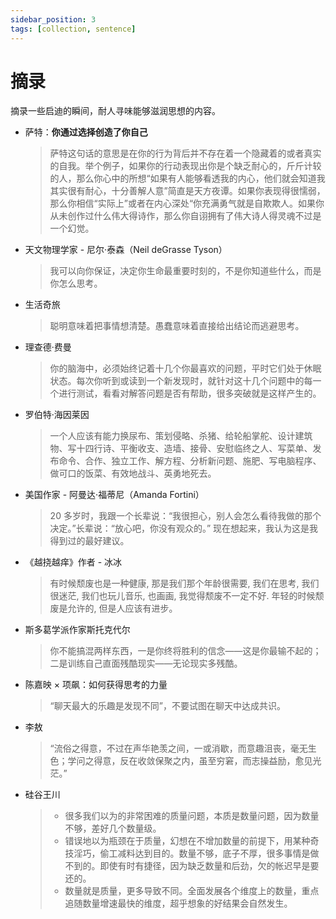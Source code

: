 ```yaml
---
sidebar_position: 3
tags: [collection, sentence]
---
```


# 摘录

摘录一些启迪的瞬间，耐人寻味能够滋润思想的内容。

- 萨特：**你通过选择创造了你自己**

  > 萨特这句话的意思是在你的行为背后并不存在着一个隐藏着的或者真实的自我。举个例子，如果你的行动表现出你是个缺乏耐心的，斤斤计较的人，那么你心中的所想“如果有人能够看透我的内心，他们就会知道我其实很有耐心，十分善解人意”简直是天方夜谭。如果你表现得很懦弱，那么你相信“实际上”或者在内心深处“你充满勇气就是自欺欺人。如果你从未创作过什么伟大得诗作，那么你自诩拥有了伟大诗人得灵魂不过是一个幻觉。

- 天文物理学家 - 尼尔·泰森（Neil deGrasse Tyson）

  > 我可以向你保证，决定你生命最重要时刻的，不是你知道些什么，而是你怎么思考。

- 生活奇旅

  > 聪明意味着把事情想清楚。愚蠢意味着直接给出结论而逃避思考。

- 理查德·费曼

  > 你的脑海中，必须始终记着十几个你最喜欢的问题，平时它们处于休眠状态。每次你听到或读到一个新发现时，就针对这十几个问题中的每一个进行测试，看看对解答问题是否有帮助，很多突破就是这样产生的。

- 罗伯特·海因莱因

  > 一个人应该有能力换尿布、策划侵略、杀猪、给轮船掌舵、设计建筑物、写十四行诗、平衡收支、造墙、接骨、安慰临终之人、写菜单、发布命令、合作、独立工作、解方程、分析新问题、施肥、写电脑程序、做可口的饭菜、有效地战斗、英勇地死去。

- 美国作家 - 阿曼达·福蒂尼（Amanda Fortini）

  > 20 多岁时，我跟一个长辈说：“我很担心，别人会怎么看待我做的那个决定。”长辈说：“放心吧，你没有观众的。” 现在想起来，我认为这是我得到过的最好建议。

- 《越挠越痒》作者 - 冰冰

  > 有时候颓废也是一种健康, 那是我们那个年龄很需要, 我们在思考, 我们很迷茫, 我们也玩儿音乐, 也画画, 我觉得颓废不一定不好. 年轻的时候颓废是允许的, 但是人应该有进步。

- 斯多葛学派作家斯托克代尔

  > 你不能搞混两样东西，一是你终将胜利的信念——这是你最输不起的；  
  > 二是训练自己直面残酷现实——无论现实多残酷。

- 陈嘉映 × 项飙：如何获得思考的力量

  > “聊天最大的乐趣是发现不同”，不要试图在聊天中达成共识。

- 李敖

  > “流俗之得意，不过在声华艳羡之间，一或消歇，而意趣沮丧，毫无生色；学问之得意，反在收敛保聚之内，虽至穷窘，而志操益励，愈见光茫。”

- 硅谷王川

  > - 很多我们以为的非常困难的质量问题，本质是数量问题，因为数量不够，差好几个数量级。
  > - 错误地以为瓶颈在于质量，幻想在不增加数量的前提下，用某种奇技淫巧，偷工减料达到目的。数量不够，底子不厚，很多事情是做不到的。即使有时有捷径，因为缺乏数量和后劲，欠的帐迟早是要还的。
  > - 数量就是质量，更多导致不同。全面发展各个维度上的数量，重点追随数量增速最快的维度，超乎想象的好结果会自然发生。
